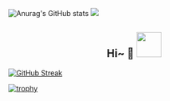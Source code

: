 

![Anurag's GitHub stats](https://github-readme-stats.vercel.app/api?username=0xAlenx&show_icons=true&theme=radical)
<img src = "https://github-readme-stats.vercel.app/api/top-langs/?username=0xAlenx&theme=radical">
<h2 align="center">Hi~ 👋 <img src="https://media.giphy.com/media/mGcNjsfWAjY5AEZNw6/giphy.gif" width="50"></h2>

[![GitHub Streak](https://streak-stats.demolab.com?user=0xAlenx&theme=dark&hide_border=true&border_radius=4.9&exclude_days=Sun%2CMon%2CTue%2CWed)](https://git.io/streak-stats)

[![trophy](https://github-profile-trophy.vercel.app/?username=0xAlenx)](https://github.com/ryo-ma/github-profile-trophy)
